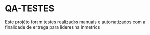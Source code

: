 # QA-TESTES
Este projéto foram testes realizados manuais e automatizados com a finalidade de entrega para lideres na Inmetrics
